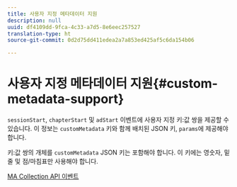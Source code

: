 ```yaml
---
title: 사용자 지정 메타데이터 지원
description: null
uuid: df4109dd-9fca-4c33-a7d5-8e6eec257527
translation-type: ht
source-git-commit: 0d2d75dd411edea2a7a853ed425af5c6da154b06

---
```



# 사용자 지정 메타데이터 지원{#custom-metadata-support}

`sessionStart`, `chapterStart` 및 `adStart` 이벤트에 사용자 지정 키:값 쌍을 제공할 수 있습니다. 이 정보는 `customMetadata` 키와 함께 배치된 JSON 키, `params`에 제공해야 합니다.

키:값 쌍의 개체를 `customMetadata` JSON 키는 포함해야 합니다. 이 키에는 영숫자, 밑줄 및 점/마침표만 사용해야 합니다.

[MA Collection API 이벤트](/help/media-collection-api/mc-api-ref/mc-api-events-req.md)


